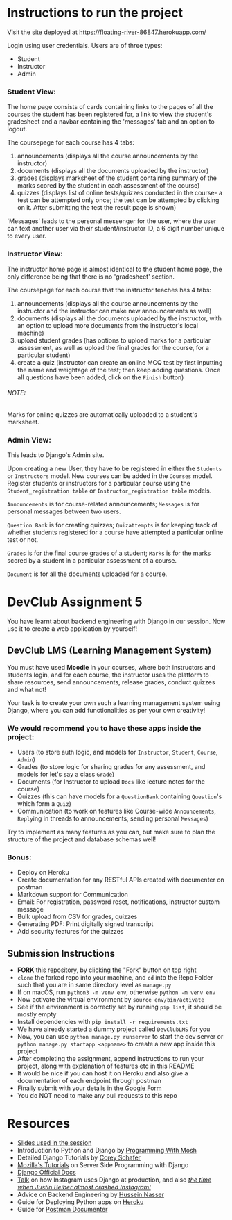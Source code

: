 # Instructions to run the project

Visit the site deployed at https://floating-river-86847.herokuapp.com/

Login using user credentials.
Users are of three types:
- Student
- Instructor
- Admin

### Student View:
The home page consists of cards containing links to the pages of all the courses the student has been registered for, a link to view the student's gradesheet and a navbar containing the 'messages' tab and an option to logout.

The coursepage for each course has 4 tabs: 
1. announcements (displays all the course announcements by the instructor)
2. documents (displays all the documents uploaded by the instructor)
3. grades (displays marksheet of the student containing summary of the marks scored by the student in each assessment of the course)
4. quizzes (displays list of online tests/quizzes conducted in the course- a test can be attempted only once; the test can be attempted by clicking on it. After submitting the test the result page is shown)

'Messages' leads to the personal messenger for the user, where the user can text another user via their student/instructor ID, a 6 digit number unique to every user.


### Instructor View:
The instructor home page is almost identical to the student home page, the only difference being that there is no 'gradesheet' section.

The coursepage for each course that the instructor teaches has 4 tabs:
1. announcements (displays all the course announcements by the instructor and the instructor can make new announcements as well)
2. documents (displays all the documents uploaded by the instructor, with an option to upload more documents from the instructor's local machine)
3. upload student grades (has options to upload marks for a particular assessment, as well as upload the final grades for the course, for a particular student)
4. create a quiz (instructor can create an online MCQ test by first inputting the name and weightage of the test; then keep adding questions. Once all questions have been added, click on the `Finish` button)
###### NOTE:
Marks for online quizzes are automatically uploaded to a student's marksheet.



### Admin View:
This leads to Django's Admin site. 

Upon creating a new User, they have to be registered in either the `Students` or `Instructors` model. New courses can be added in the `Courses` model. 
Register students or instructors for a particular course using the `Student_registration table` or `Instructor_registration table` models.

`Announcements` is for course-related announcements; `Messages` is for personal messages between two users.

`Question Bank` is for creating quizzes; `Quizattempts` is for keeping track of whether students registered for a course have attempted a particular online test or not.

`Grades` is for the final course grades of a student; `Marks` is for the marks scored by a student in a particular assessment of a course.

`Document` is for all the documents uploaded for a course.




# DevClub Assignment 5

You have learnt about backend engineering with Django in our session. Now use it to create a web application by yourself!
## DevClub LMS (Learning Management System)
You must have used **Moodle** in your courses, where both instructors and students login, and for each course, the instructor uses the platform to share resources, send announcements, release grades, conduct quizzes and what not!

Your task is to create your own such a learning management system using Django, where you can add functionalities as per your own creativity!

### We would recommend you to have these apps inside the project: 
- Users (to store auth logic, and models for `Instructor`, `Student`, `Course`, `Admin`)
- Grades (to store logic for sharing grades for any assessment, and models for let's say a class `Grade`)
- Documents (for Instructor to upload `Docs` like lecture notes for the course)
- Quizzes (this can have models for a `QuestionBank` containing `Question`'s which form a `Quiz`)
- Communication (to work on features like Course-wide `Announcements`, `Reply`ing in threads to announcements, sending personal `Messages`)

Try to implement as many features as you can, but make sure to plan the structure of the project and database schemas well!

### Bonus:
- Deploy on Heroku
- Create documentation for any RESTful APIs created with documenter on postman
- Markdown support for Communication
- Email: For registration, password reset, notifications, instructor custom message
- Bulk upload from CSV for grades, quizzes
- Generating PDF: Print digitally signed transcript
- Add security features for the quizzes

## Submission Instructions
- **FORK** this repository, by clicking the "Fork" button on top right
- `clone` the forked repo into your machine, and `cd` into the Repo Folder such that you are in same directory level as `manage.py`
- If on macOS, run `python3 -m venv env`, otherwise `python -m venv env`
- Now activate the virtual environment by `source env/bin/activate`
- See if the environment is correctly set by running `pip list`, it should be mostly empty
- Install dependencies with `pip install -r requirements.txt`
- We have already started a dummy project called `DevClubLMS` for you
- Now, you can use `python manage.py runserver` to start the dev server or `python manage.py startapp <appname>` to create a new app inside this project
- After completing the assignment, append instructions to run your project, along with explanation of features etc in this README
- It would be nice if you can host it on Heroku and also give a documentation of each endpoint through postman
- Finally submit with your details in the [Google Form](https://forms.gle/XSidrfbrsEZuDYfy6)
- You do NOT need to make any pull requests to this repo

# Resources
- [Slides used in the session](https://docs.google.com/presentation/d/e/2PACX-1vQbtDDGQonkIoGu68VrINL2s3sQcfiH5XVnk-iU26nk16DFBGsDabichsqhdtBvowPvpxaIbFLAV2h3/pub?slide=id.p)
- Introduction to Python and Django by [Programming With Mosh](https://youtu.be/_uQrJ0TkZlc)
- Detailed Django Tutorials by [Corey Schafer](https://www.youtube.com/playlist?list=PL-osiE80TeTtoQCKZ03TU5fNfx2UY6U4p)
- [Mozilla's Tutorials](https://developer.mozilla.org/en-US/docs/Learn/Server-side) on Server Side Programming with Django
- [Django Official Docs](https://www.djangoproject.com/start/)
- [Talk](https://youtu.be/lx5WQjXLlq8) on how Instagram uses Django at production, and also [*the time when Justin Beiber almost crashed Instagram!*](https://youtu.be/lx5WQjXLlq8?t=715)
- Advice on Backend Engineering by [Hussein Nasser](https://www.youtube.com/c/HusseinNasser-software-engineering)
- Guide for Deploying Python apps on [Heroku](https://devcenter.heroku.com/categories/python-support)
- Guide for [Postman Documenter](https://learning.postman.com/docs/publishing-your-api/documenting-your-api/)
